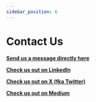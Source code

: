 ```yaml
---
sidebar_position: 6
---
```


# Contact Us  

**[Send us a message directly here](https://us21.list-manage.com/contact-form?u=8afbcbdb9e4fdad91bd87ce22&form_id=9e39027f0e20b64fe0eb9a79af776a0c)**  

**[Check us out on LinkedIn](https://www.linkedin.com/company/stabilitysolutions/)**  

**[Check us out on X (fka Twitter)](https://twitter.com/stabilityinc)**

**[Check us out on Medium](https://medium.com/stabilitynetwork)**

